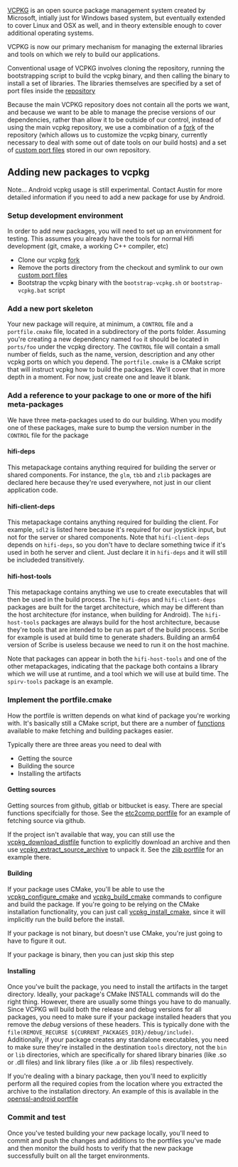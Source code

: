 <!--
Copyright 2013-2019 High Fidelity, Inc.
Copyright 2022 Overte e.V.
SPDX-License-Identifier: Apache-2.0
-->

[VCPKG](https://github.com/Microsoft/vcpkg) is an open source package management system created by Microsoft, intially just for Windows based system, but eventually extended to cover Linux and OSX as well, and in theory extensible enough to cover additional operating systems.

VCPKG is now our primary mechanism for managing the external libraries and tools on which we rely to build our applications.

Conventional usage of VCPKG involves cloning the repository, running the bootstrapping script to build the vcpkg binary, and then calling the binary to install a set of libraries.  The libraries themselves are specified by a set of port files inside the [repository](https://github.com/Microsoft/vcpkg/tree/master/ports)

Because the main VCPKG repository does not contain all the ports we want, and because we want to be able to manage the precise versions of our dependencies, rather than allow it to be outside of our control, instead of using the main vcpkg repository, we use a combination of a [fork](https://github.com/highfidelity/vcpkg) of the repository (which allows us to customize the vcpkg binary, currently necessary to deal with some out of date tools on our build hosts) and a set of [custom port files](./cmake/ports) stored in our own repository.

## Adding new packages to vcpkg

Note...  Android vcpkg usage is still experimental.  Contact Austin for more detailed information if you need to add a new package for use by Android.  

### Setup development environment

In order to add new packages, you will need to set up an environment for testing.  This assumes you already have the tools for normal Hifi development (git, cmake, a working C++ compiler, etc)

* Clone our vcpkg [fork](https://github.com/highfidelity/vcpkg)
* Remove the ports directory from the checkout and symlink to our own [custom port files](./cmake/ports)
* Bootstrap the vcpkg binary with the `bootstrap-vcpkg.sh` or `bootstrap-vcpkg.bat` script

### Add a new port skeleton

Your new package will require, at minimum, a `CONTROL` file and a `portfile.cmake` file, located in a subdirectory of the ports folder.  Assuming you're creating a new dependency named `foo` it should be located in `ports/foo` under the vcpkg directory.  The `CONTROL` file will contain a small number of fields, such as the name, version, description and any other vcpkg ports on which you depend.  The `portfile.cmake` is a CMake script that will instruct vcpkg how to build the packages.  We'll cover that in more depth in a moment.  For now, just create one and leave it blank.

### Add a reference to your package to one or more of the hifi meta-packages

We have three meta-packages used to do our building.  When you modify one of these packages, make sure to bump the version number in the `CONTROL` file for the package

#### hifi-deps

This metapackage contains anything required for building the server or shared components.  For instance, the `glm`, `tbb` and `zlib` packages are declared here because they're used everywhere, not just in our client application code. 

#### hifi-client-deps

This metapackage contains anything required for building the client.  For example, `sdl2` is listed here because it's required for our joystick input, but not for the server or shared components.  Note that `hifi-client-deps` depends on `hifi-deps`, so you don't have to declare something twice if it's used in both he server and client.  Just declare it in `hifi-deps` and it will still be includeded transitively.

#### hifi-host-tools

This metapackage contains anything we use to create executables that will then be used in the build process.  The `hifi-deps` and `hifi-client-deps` packages are built for the target architecture, which may be different than the host architecture (for instance, when building for Android).  The `hifi-host-tools` packages are always build for the host architecture, because they're tools that are intended to be run as part of the build process.  Scribe for example is used at build time to generate shaders.  Building an arm64 version of Scribe is useless because we need to run it on the host machine.

Note that packages can appear in both the `hifi-host-tools` and one of the other metapackages, indicating that the package both contains a library which we will use at runtime, and a tool which we will use at build time.  The `spirv-tools` package is an example.

### Implement the portfile.cmake

How the portfile is written depends on what kind of package you're working with.  It's basically still a CMake script, but there are a number of [functions](https://vcpkg.readthedocs.io/en/latest/maintainers/portfile-functions/) available to make fetching and building packages easier.

Typically there are three areas you need to deal with

* Getting the source
* Building the source
* Installing the artifacts

#### Getting sources

Getting sources from github, gitlab or bitbucket is easy.  There are special functions specifcially for those.  See the [etc2comp portfile](./cmake/ports/etc2comp/portfile.cmake) for an example of fetching source via github.

If the project isn't available that way, you can still use the [vcpkg_download_distfile](https://vcpkg.readthedocs.io/en/latest/maintainers/vcpkg_download_distfile/) function to explicitly download an archive and then use [vcpkg_extract_source_archive](https://vcpkg.readthedocs.io/en/latest/maintainers/vcpkg_extract_source_archive/) to unpack it.  See the [zlib portfile](./cmake/ports/zlib/portfile.cmake) for an example there.

#### Building

If your package uses CMake, you'll be able to use the [vcpkg_configure_cmake](https://vcpkg.readthedocs.io/en/latest/maintainers/vcpkg_configure_cmake/) and [vcpkg_build_cmake](https://vcpkg.readthedocs.io/en/latest/maintainers/vcpkg_build_cmake/) commands to configure and build the package.  If you're going to be relying on the CMake installation functionality, you can just call [vcpkg_install_cmake](https://vcpkg.readthedocs.io/en/latest/maintainers/vcpkg_install_cmake/), since it will implicitly run the build before the install.

If your package is not binary, but doesn't use CMake, you're just going to have to figure it out.

If your package is binary, then you can just skip this step

#### Installing

Once you've built the package, you need to install the artifacts in the target directory.  Ideally, your package's CMake INSTALL commands will do the right thing.  However, there are usually some things you have to do manually.  Since VCPKG will build both the release and debug versions for all packages, you need to make sure if your package installed headers that you remove the _debug_ versions of these headers.  This is typically done with the `file(REMOVE_RECURSE ${CURRENT_PACKAGES_DIR}/debug/include)`.  Additionally, if your package creates any standalone executables, you need to make sure they're installed in the destination `tools` directory, not the `bin` or `lib` directories, which are specifically for shared library binaries (like .so or .dll files) and link library files (like .a or .lib files) respectively.

If you're dealing with a binary package, then you'll need to explicitly perform all the required copies from the location where you extracted the archive to the installation directory.  An example of this is available in the [openssl-android portfile](./cmake/ports/openssl-android/portfile.cmake)

### Commit and test

Once you've tested building your new package locally, you'll need to commit and push the changes and additions to the portfiles you've made and then monitor the build hosts to verify that the new package successfully built on all the target environments.

